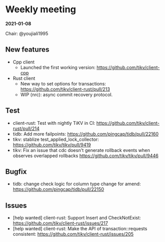# Weekly meeting

**2021-01-08**

Chair: @youjiali1995 

## New features

* Cpp client
  * Launched the first working version: https://github.com/tikv/client-cpp
* Rust client
  * New way to set options for transactions: https://github.com/tikv/client-rust/pull/213
  * WIP (nrc): async commit recovery protocol.

## Test

* client-rust: Test with nightly TiKV in CI: https://github.com/tikv/client-rust/pull/214
* tidb: Add more failpoints: https://github.com/pingcap/tidb/pull/22160
* tikv: stablize test_applied_lock_collector: https://github.com/tikv/tikv/pull/9419
* tikv: Fix an issue that cdc doesn't generate rollback events when observes overlapped rollbacks https://github.com/tikv/tikv/pull/9446

## Bugfix

* tidb: change check logic for column type change for amend: https://github.com/pingcap/tidb/pull/22150

## Issues

* [help wanted] client-rust: Support Insert and CheckNotExist: https://github.com/tikv/client-rust/issues/217
* [help wanted] client-rust: Make the API of transaction::requests consistent: https://github.com/tikv/client-rust/issues/205
